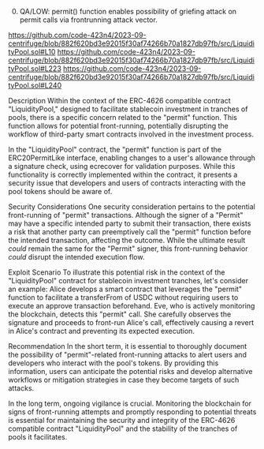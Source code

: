 0. QA/LOW: permit() function enables possibility of griefing attack on permit calls via frontrunning attack vector.

https://github.com/code-423n4/2023-09-centrifuge/blob/882f620bd3e92015f30af74266b70a1827db97fb/src/LiquidityPool.sol#L10
https://github.com/code-423n4/2023-09-centrifuge/blob/882f620bd3e92015f30af74266b70a1827db97fb/src/LiquidityPool.sol#L223
https://github.com/code-423n4/2023-09-centrifuge/blob/882f620bd3e92015f30af74266b70a1827db97fb/src/LiquidityPool.sol#L240

Description
Within the context of the ERC-4626 compatible contract "LiquidityPool," designed to facilitate stablecoin investment in tranches of pools, there is a specific concern related to the "permit" function. This function allows for potential front-running, potentially disrupting the workflow of third-party smart contracts involved in the investment process.

In the "LiquidityPool" contract, the "permit" function is part of the ERC20PermitLike interface, enabling changes to a user's allowance through a signature check, using ecrecover for validation purposes. While this functionality is correctly implemented within the contract, it presents a security issue that developers and users of contracts interacting with the pool tokens should be aware of.

Security Considerations
One security consideration pertains to the potential front-running of "permit" transactions. Although the signer of a "Permit" may have a specific intended party to submit their transaction, there exists a risk that another party can preemptively call the "permit" function before the intended transaction, affecting the outcome. While the ultimate result *could* remain the same for the "Permit" signer, this front-running behavior *could* disrupt the intended execution flow.

Exploit Scenario
To illustrate this potential risk in the context of the "LiquidityPool" contract for stablecoin investment tranches, let's consider an example: Alice develops a smart contract that leverages the "permit" function to facilitate a transferFrom of USDC without requiring users to execute an approve transaction beforehand. Eve, who is actively monitoring the blockchain, detects this "permit" call. She carefully observes the signature and proceeds to front-run Alice's call, effectively causing a revert in Alice's contract and preventing its expected execution.

Recommendation
In the short term, it is essential to thoroughly document the possibility of "permit"-related front-running attacks to alert users and developers who interact with the pool's tokens. By providing this information, users can anticipate the potential risks and develop alternative workflows or mitigation strategies in case they become targets of such attacks.

In the long term, ongoing vigilance is crucial. Monitoring the blockchain for signs of front-running attempts and promptly responding to potential threats is essential for maintaining the security and integrity of the ERC-4626 compatible contract "LiquidityPool" and the stability of the tranches of pools it facilitates.

